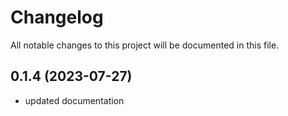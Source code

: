# Changelog

All notable changes to this project will be documented in this file.

## 0.1.4 (2023-07-27)

* updated documentation

